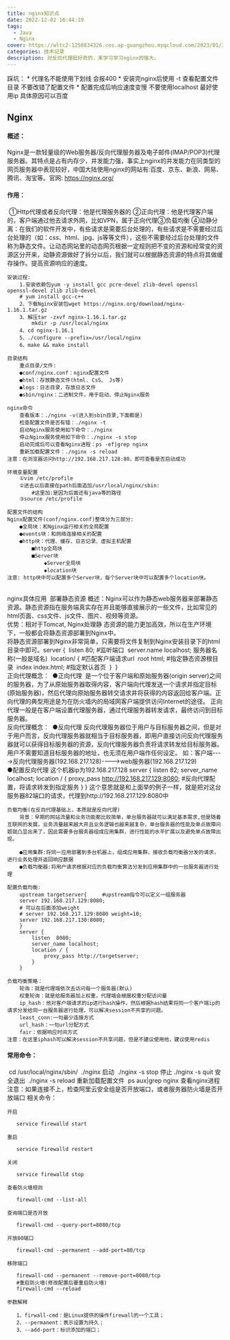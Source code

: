 ```yaml
---
title: nginx知识点
date: 2022-12-02 16:44:19
tags: 
  - Java
  - Nginx
cover: https://wltc2-1258834326.cos.ap-guangzhou.myqcloud.com/2023/01/28/63d4ba60b7736.jpg
categories: 技术记录
description: 对反向代理挺好奇的，来学习学习nginx的强大。
---
```








踩坑：
	* 代理名不能使用下划线 会报400
	* 安装完nginx后使用 -t 查看配置文件目录 不要改错了配置文件
	* 配置完成后响应速度变慢  不要使用localhost 最好使用ip 具体原因可以百度

## Nginx

#### 	概述：

​		Nginx是一款轻量级的Web服务器/反向代理服务器及电子邮件(IMAP/POP3)代理服务器。其特点是占有内存少，并发能力强，事实上nginx的并发能力在同类型的网页服务器中表现较好，中国大陆使用nginx的网站有:百度、京东、新浪、网易、腾讯、淘宝等。官网: https://nginx.org/

#### 	作用：

​		①Http代理或者反向代理：他是代理服务器的
​		②正向代理：他是代理客户端的，客户端通过他去请求外网，比如VPN，属于正向代理
​		③负载均衡
​		④动静分离：在我们的软件开发中，有些请求是需要后台处理的，有些请求是不需要经过后台处理的（如：css、html、jpg、js等等文件），这些不需要经过后台处理的文件称为静态文件。让动态网站里的动态网页根据一定规则把不变的资源和经常变的资源区分开来，动静资源做好了拆分以后，我们就可以根据静态资源的特点将其做缓存操作。提高资源响应的速度。

	安装过程:
		1.安装依赖包yum -y install gcc pcre-devel zlib-devel openssl openssl-devel zlib zlib-devel
		# yum install gcc-c++
		2、下载Nginx安装包wget https://nginx.org/download/nginx-1.16.1.tar.gz
		3、解压tar -zxvf nginx-1.16.1.tar.gz
			mkdir -p /usr/local/nginx
		4、cd nginx-1.16.1
		5、./configure --prefix=/usr/local/nginx
		6、make && make install
	
	目录结构
		重点目录/文件:
		●conf/nginx.conf：nginx配置文件
		●html：存放静态文件(html. CsS、 Js等)
		●logs：日志目录，存放日志文件
		●sbin/nginx：二进制文件，用于启动、停止Nginx服务
	
	nginx命令
		查看版本：./nginx -v(进入到sbin目录,下面都是)
		检查配置文件是否有错：./nginx -t
		启动Nginx服务使用如下命令：./nginx
		停止Nginx服务使用如下命令：./nginx -s stop
		启动完成后可以查看Nginx进程：ps -ef|grep nginx
		重新加载配置文件：./nginx -s reload
	注意：在浏览器访问http://192.168.217.128:80，即可查看是否启动成功
	
	环境变量配置
		①vim /etc/profile
		②进去以后直接在path后面追加/usr/local/nginx/sbin:
			#这里加:是因为后面还有java等的路径
		③source /etc/profile
	
	配置文件的结构
	Nginx配置文件(conf/nginx.conf)整体分为三部分:
		●全局块：和Nginx运行相关的全局配置
		●events块：和网络连接相关的配置
		●http块：代理、缓存、日志记录、虚拟主机配置
			■http全局块
			■Server块
				◆Server全局块
				◆location块
	注意: http块中可以配置多个Server块，每个Server块中可以配置多个location块。


​	
​	nginx具体应用
​		部署静态资源
​		概述：Nginx可以作为静态web服务器来部署静态资源。静态资源指在服务端真实存在并且能够直接展示的一些文件，比如常见的html页面、css文件、js文件、图片、视频等资源。
​	
​		优势：相对于Tomcat, Nginx处理静 态资源的能力更加高效，所以在生产环境下，一般都会将静态资源部署到Nginx中。
​		
​		将静态资源部署到Nginx非常简单，只需要将文件复制到Nginx安装目录下的html目录中即可。
​		server {
​			listen 80;   #监听端口
​			server.name localhost;  服务器名称(一般是域名)
​			location/ {			#匹配客户端请求url
​				root html;   #指定静态资源根目录
​				index index.html;   #指定默认首页
​				}
​			}
​	
​	正向代理概念：
​		●正向代理
​		是一个位于客户端和原始服务器(origin server)之间的服务器，为了从原始服务器取得内容，客户端向代理发送一个请求并指定目标(原始服务器)，然后代理向原始服务器转交请求井将获得的内容返回给客户端。
​		正向代理的典型用途是为在防火墙内的局域网客户端提供访问Internet的途径。
​		正向代理一般是在客户端设置代理服务器，通过代理服务器转发请求，最终访问到目标服务器。
​	
​	反向代理概念：
​		●反向代理
​		反向代理服务器位于用户与目标服务器之间，但是对于用户而言，反向代理服务器就相当于目标服务器，即用户直接访问反向代理服务器就可以获得目标服务器的资源，反向代理服务器负责将请求转发给目标服务器。
​		用户不需要知道目标服务器的地址，也无须在用户端作任何设定。
​	如：客户端---->反向代理服务器(192.168.217.128)---->web服务器(192.168.217.129)
​	
	●配置反向代理
		这个机器ip为192.168.217.128
		server {
			listen 82;
			server_name localhost;
			location / {
				proxy_pass http://192.168.217.129:8080; #反向代理配置，将请求转发到指定服务
			}
		}
	这个意思就是和上面举的例子一样，就是把对这台服务器82端口的请求，代理到http://192.168.217.129:8080中
	
	负载均衡(在反向代理基础上，本质就是反向代理)
		背景：早期的网站流量和业务功能都比较简单，单台服务器就可以满足基本需求,但是随着互联网的发展，业务流量越来越大井且业务逻辑也越来越复杂，单台服务器的性能及单点故障问题就凸显出来了，因此需要多台服务器组成应用集群，进行性能的水平扩展以及避免单点故障出现。
	
		●应用集群:将同一应用部署到多台机器上，组成应用集群，接收负载均衡器分发的请求，进行业务处理并返回响应数据
		●负载均衡器:将用户请求根据对应的负载均衡算法分发到应用集群中的一台服务器进行处理
	
	配置负载均衡:
		upstream targetserver{     #upstream指令可以定义一组服务器
		server 192.168.217.129:8080;
		# 可以在后面添加weight
		# server 192.168.217.129:8080 weight=10;
		server 192.168.217.130:8080; 
		}
		server {
			listen  8080; 
			server_name localhost;
			location / {
				proxy_pass http://targetserver;
			}
		}
	
	负载均衡策略：
		轮询：就是代理端依次去访问每一个服务器(默认)
		权重轮询：就是给服务器加上权重，代理端会根据权重分配访问量
		ip_hash：他对客户端请求的ip进行hash操作，然后根据hash结果将同一个客户端ip的请求分发给同一台服务器进行处理，可以解决session不共享的问题。
		least_conn:一句最少连接方式
		url_hash：一句url分配方式
		fair：依据响应时间方式
	注意：在这里iphash可以解决session不共享问题，但是不建议使用他，建议使用redis





#### 常用命令：

​	cd /usr/local/nginx/sbin/
​	./nginx  启动
​	./nginx -s stop  停止
​	./nginx -s quit  安全退出
​	./nginx -s reload  重新加载配置文件
​	ps aux|grep nginx  查看nginx进程
注意：如果连接不上，检查阿里云安全组是否开放端口，或者服务器防火墙是否开放端口
相关命令：

```
开启

​	service firewalld start

重启

​	service firewalld restart

关闭

​	service firewalld stop

查看防火墙规则

​	firewall-cmd --list-all

查询端口是否开放

​	firewall-cmd --query-port=8080/tcp

开放80端口

​	firewall-cmd --permanent --add-port=80/tcp

移除端口

​	firewall-cmd --permanent --remove-port=8080/tcp
​	#重启防火墙(修改配置后要重启防火墙)
​	firewall-cmd --reload

参数解释

​	1、firwall-cmd：是Linux提供的操作firewall的一个工具；
​	2、--permanent：表示设置为持久；
​	3、--add-port：标识添加的端口；
```

